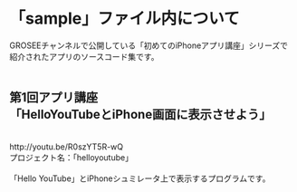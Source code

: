 「sample」ファイル内について
============================
GROSEEチャンネルで公開している「初めてのiPhoneアプリ講座」シリーズで<br>
紹介されたアプリのソースコード集です。<br>
<br>
<h2>第1回アプリ講座<br>
「HelloYouTubeとiPhone画面に表示させよう」</h2><br>
http://youtu.be/R0szYT5R-wQ<br>
プロジェクト名：「helloyoutube」<br>
<br>
「Hello YouTube」とiPhoneシュミレータ上で表示するプログラムです。<br>
